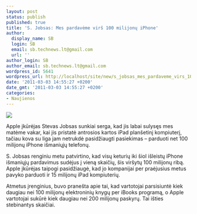```yaml
---
layout: post
status: publish
published: true
title: 'S. Jobsas: Mes pardavėme virš 100 milijonų iPhone'
author:
  display_name: SB
  login: SB
  email: sb.technews.lt@gmail.com
  url: ''
author_login: SB
author_email: sb.technews.lt@gmail.com
wordpress_id: 5641
wordpress_url: http://localhost/site/new/s_jobsas_mes_pardaveme_virs_100_milijonu_iphone/
date: '2011-03-03 14:55:27 +0200'
date_gmt: '2011-03-03 14:55:27 +0200'
categories:
- Naujienos
---
```

<div class="imgright"><img src="http://technews.lt/upload/iphone4_1.jpg"  /></div>
<p>Apple įkūrėjas Stevas Jobsas sunkiai serga, kad jis labai sulysęs mes matėme vakar, kai jis pristatė antrosios kartos iPad planšetinį kompiuterį, tačiau kova su liga jam netrukdė pasidžiaugti pasiekimas – parduoti net 100 milijonų iPhone išmaniųjų telefonų.</p>
<p>S. Jobsas renginiu metu patvirtino, kad visų keturių iki šiol išleistų iPhone išmaniųjų pardavimus sudėjus į vieną skaičių, šis viršytų 100 milijonų ribą. Apple įkūrėjas taipogi pasidžiaugė, kad jo kompanijai per praėjusius metus pavyko parduoti ir 15 milijonų iPad kompiuterių.</p>
<p>Atmetus įrenginius, buvo pranešta apie tai, kad vartotojai parsisiuntė kiek daugiau nei 100 milijonų elektroninių knygų per iBooks programą, o Apple vartotojai sukūrė kiek daugiau nei 200 milijonų paskyrų. Tai išties stebinantys skaičiai.<br /></p>
